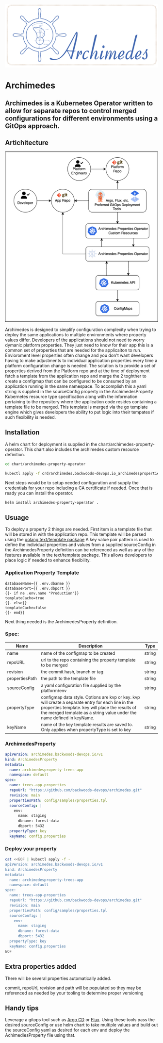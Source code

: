 ![Archimedes](./ArchimedesLogo.png)
# Archimedes 
## Archimedes is a Kubernetes Operator written to allow for separate repos to control merged configurations for different environments using a GitOps approach.

## Artichitecture
![Architecture](./arch.png)

Archimedes is designed to simplify configuration complexity when trying to deploy the same applications to multiple environments where property values differ.  Developers of the applications should not need to worry dymanic platform properties.  They just need to know for their app this is a common set of properties that are needed for the applicaiton to run.  Envioroment level properties often change and you don't want developers having to make adjustments to individual application properties every time a platform configuration change is needed.   The solution is to provide a set of properties derived from the Platform repo and at the time of deployment fetch a template from the application repo and merge the 2 toghther to create a configmap that can be configured to be consumed by an application running in the same namespace.  To accomplish this a yaml string is supplied in the sourceConfig property in the ArchimedesProperty Kubernetes resource type specification along with the information pertaining to the repository where the application code resides containing a template file to be merged.  This template is merged via the go template engine which gives developers the ability to put logic into their tempates if such flexibility is needed.
## Installation
A helm chart for deployment is supplied in the chart/archimedes-property-operator.  This chart also includes the archimedes custom resource definition.

```sh
cd chart/archimedes-property-operator
```
```sh
kubectl apply -f crd/archimedes.backwoods-devops.io_archimedesproperties.yaml
```
Next steps would be to setup needed configuration and supply the credentials for your repo including a CA certificate if needed. Once that is ready you can install the operator.
```sh
helm install archimedes-property-operator .
```
## Usuage

To deploy a property 2 things are needed.  First item is a template file that will be stored in with the application repo.  This template will be parsed using the [golang text/template package](https://pkg.go.dev/text/template "text/template package")  A key value pair pattern is used to define the individual properties and values from a supplied sourceConfig in the ArchimedesProperty definition can be referenced as well as any of the features available in the text/template package.  This allows developers to place logic if needed to enhance flexibility.  
### Application Property Template

```
databaseName={{ .env.dbanme }}
databasePort={{ .env.dbport }}
{{- if ne .env.name "Production"}}
templateCache=true
{{- else}}
templateCache=false
{{- end}}
```

Next thing needed is the ArchimedesProperty definition.  

### Spec:

| Name | Description | Type |
| ----- | ----------- | ------- |
| name | name of the configmap to be created | string |
| repoURL | url to the repo containing the property template to be merged | string |
| revision | the commit hash, branch or tag | string |
| propertiesPath | the path to the template file | string |
| sourceConfig | a yaml configuration file supplied by the platform/env | string |
| propertyType | configmap data style.  Options are kvp or key.  kvp will create a separate entry for each line in the properties template.  key will place the results of the merged template as a string value under the name defined in keyName. | string |
| keyName | name of the key template results are saved to.  Only applies when propertyType is set to key | string |


### ArchimedesProperty

```yaml
apiVersion: archimedes.backwoods-devops.io/v1
kind: ArchimedesProperty
metadata:
  name: archimedesproperty-trees-app
  namespace: default
spec:
  name: trees-app-properties
  repoUrl: "https://github.com/backwoods-devops/archimedes.git"
  revision: main
  propertiesPath: config/samples/properties.tpl
  sourceConfig: |
    env:
      name: staging
      dbname: forest-data
      dbport: 5432
  propertyType: key
  keyName: config.properties
```

### Deploy your property

```sh
cat <<EOF | kubectl apply -f -
apiVersion: archimedes.backwoods-devops.io/v1
kind: ArchimedesProperty
metadata:
  name: archimedesproperty-trees-app
  namespace: default
spec:
  name: trees-app-properties
  repoUrl: "https://github.com/backwoods-devops/archimedes.git"
  revision: main
  propertiesPath: config/samples/properties.tpl
  sourceConfig: |
    env:
      name: staging
      dbname: forest-data
      dbport: 5432
  propertyType: key
  keyName: config.properties
EOF
```
## Extra properties added
There will be several properties automatically added.

commit, repoUrl, revision and path will be populated so they may be referenced as needed by your tooling to determine proper versioning

## Handy tips

Leverage a gitops tool such as [Argo CD](https://argoproj.github.io/cd/ "Argo CD") or [Flux](https://fluxcd.io/ "Flux").  Using these tools pass the desired sourceConfig or use helm chart to take multiple values and build out the sourceConfig yaml as desired for each env and deploy the AchimediesProperty file using that.  
	